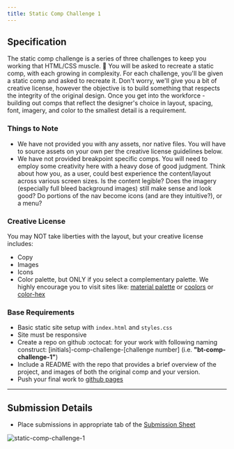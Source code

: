 ```yaml
---
title: Static Comp Challenge 1
---
```


## Specification
The static comp challenge is a series of three challenges to keep you working that HTML/CSS muscle. :muscle: You will be asked to recreate a static comp, with each growing in complexity. For each challenge, you'll be given a static comp and asked to recreate it. Don't worry, we'll give you a bit of creative license, however the objective is to build something that respects the integrity of the original design. Once you get into the workforce - building out comps that reflect the designer's choice in layout, spacing, font, imagery, and color to the smallest detail is a requirement.

### Things to Note
 - We have not provided you with any assets, nor native files. You will have to source assets on your own per the creative license guidelines below.
 - We have not provided breakpoint specific comps. You will need to employ some creativity here with a heavy dose of good judgment. Think about how you, as a user, could best experience the content/layout across various screen sizes. Is the content legible? Does the imagery (especially full bleed background images) still make sense and look good? Do portions of the nav become icons (and are they intuitive?), or a menu?

### Creative License
You may NOT take liberties with the layout, but your creative license includes:

* Copy
* Images
* Icons
* Color palette, but ONLY if you select a complementary palette. We highly encourage you to visit sites like: [material palette](https://www.materialpalette.com/) or [coolors](https://coolors.co/) or [color-hex](http://www.color-hex.com/color-palettes/)

### Base Requirements

  - Basic static site setup with `index.html` and `styles.css`
  - Site must be responsive
  - Create a repo on github :octocat: for your work with following naming construct: [initials]-comp-challenge-[challenge number] (i.e. __"bt-comp-challenge-1"__)
  - Include a README with the repo that provides a brief overview of the project, and images of both the original comp and your version.
  - Push your final work to [github pages](https://pages.github.com/)

***

## Submission Details

* Place submissions in appropriate tab of the [Submission Sheet](https://docs.google.com/spreadsheets/d/13mO2QfKlMWsQKvlmQLLIVOAyTGIhwzj8JFFj2gtC3Kk/edit#gid=0)

![static-comp-challenge-1](/assets/images/static-comp-challenge-1.jpg)
